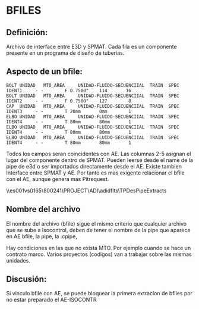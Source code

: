 # BFILES

## Definición:
Archivo de interface entre E3D y SPMAT. Cada fila es un componente presente en un programa de diseño de tuberias.

## Aspecto de un bfile:

```
BOLT UNIDAD   MTO_AREA     UNIDAD-FLUIDO-SECUENCIIAL  TRAIN  SPEC   IDENT1     - -        F 0.7500"    114       16
BOLT UNIDAD   MTO_AREA     UNIDAD-FLUIDO-SECUENCIIAL  TRAIN  SPEC   IDENT2     - -        F 0.7500"    127        8
CAP  UNIDAD   MTO_AREA     UNIDAD-FLUIDO-SECUENCIIAL  TRAIN  SPEC   IDENT3     - -        T 20mm       0mm        1
ELBO UNIDAD   MTO_AREA     UNIDAD-FLUIDO-SECUENCIIAL  TRAIN  SPEC   IDENT4     - -        T 80mm       80mm       1
ELBO UNIDAD   MTO_AREA     UNIDAD-FLUIDO-SECUENCIIAL  TRAIN  SPEC   IDENT4     - -        T 80mm       80mm       1
ELBO UNIDAD   MTO_AREA     UNIDAD-FLUIDO-SECUENCIIAL  TRAIN  SPEC   IDENT4     - -        T 80mm       80mm       1
```

Todos los campos seran coincidentes con AE.
Las columnas 2-5 asignan el lugar del componente dentro de SPMAT. Pueden leerse desde el name de la pipe de e3d o ser importados directamente desde el AE.
Existe tambien Interface entre SPMAT y AE. Por tanto es mas exigente relacionar el bfile con el AE, aunque genera mas Pitrequest.


\\\es001vs0165\800241\PROJECT\ADI\adidflts\TPDesPipeExtracts

## Nombre del archivo
El nombre del archivo (bfile) sigue el mismo criterio que cualquier archivo que se sube a Isocontrol, deben de tener el nombre de la pipe que aparece en AE
bfile, la pipe, la :cpipe, 

Hay condiciones en las que no exista MTO. Por ejemplo cuando se hace un contrato marco. Varios proyectos (codigos) van a trabajar sobre las mismas unidades. 

## Discusión:

Si vinculo bfile con AE, se puede bloquear la primera extracion de bfiles por no estar preparado el AE-ISOCONTR
